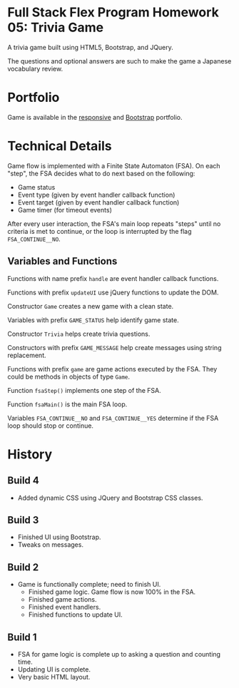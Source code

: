 # Full Stack Flex Program Homework 05: Trivia Game

A trivia game built using HTML5, Bootstrap, and JQuery.

The questions and optional answers are such to make the game a Japanese
vocabulary review.


# Portfolio

Game is available in the
[responsive](https://jabeldmc.github.io/fsfp-homework-2-responsive-portfolio/portfolio.html)
and
[Bootstrap](https://jabeldmc.github.io/fsfp-homework-2-bootstrap-portfolio/portfolio.html)
portfolio.


# Technical Details

Game flow is implemented with a Finite State Automaton (FSA). On each "step",
the FSA decides what to do next based on the following:

* Game status
* Event type (given by event handler callback function)
* Event target (given by event handler callback function)
* Game timer (for timeout events)

After every user interaction, the FSA's main loop repeats "steps" until no
criteria is met to continue, or the loop is interrupted by the flag
`FSA_CONTINUE__NO`.


## Variables and Functions

Functions with name prefix `handle` are event handler callback functions.

Functions with prefix `updateUI` use jQuery functions to update the DOM.

Constructor `Game` creates a new game with a clean state.

Variables with prefix `GAME_STATUS` help identify game state.

Constructor `Trivia` helps create trivia questions.

Constructors with prefix `GAME_MESSAGE` help create messages using
string replacement.

Functions with prefix `game` are game actions executed by the FSA. They could be
methods in objects of type `Game`.

Function `fsaStep()` implements one step of the FSA.

Function `fsaMain()` is the main FSA loop.

Variables `FSA_CONTINUE__NO` and `FSA_CONTINUE__YES` determine if the FSA loop
should stop or continue.


# History


## Build 4

* Added dynamic CSS using JQuery and Bootstrap CSS classes.


## Build 3

* Finished UI using Bootstrap.
* Tweaks on messages.


## Build 2

* Game is functionally complete; need to finish UI.
    * Finished game logic. Game flow is now 100% in the FSA.
    * Finished game actions.
    * Finished event handlers.
    * Finished functions to update UI.


## Build 1

* FSA for game logic is complete up to asking a question and counting time.
* Updating UI is complete.
* Very basic HTML layout.
